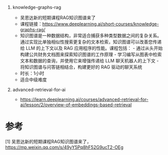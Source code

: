 1. knowledge-graphs-rag
   - 吴恩达新的短期课程RAG知识图谱来了
   - 课程链接：https://www.deeplearning.ai/short-courses/knowledge-graphs-rag/
   - 知识图谱是一种数据结构，非常适合捕获多种类型数据之间的复杂关系。通过实现比单独相似性搜索更复杂的文本检索，知识图谱可以改善您传递给 LLM 的上下文以及 RAG 应用程序的性能。课程包括： - 通过从头开始构建公共财务文档图来探索知识图谱的工作原理 - 学习编写从图表中检索文本和数据的查询，并使用它来增强传递给 LLM 聊天机器人的上下文 - 将知识图谱与问答链相结合，构建更好的 RAG 驱动的聊天系统
   - 时长：1小时
   - 适合中级难度

2. advanced-retrieval-for-ai
   - https://learn.deeplearning.ai/courses/advanced-retrieval-for-ai/lesson/2/overview-of-embeddings-based-retrieval
   
# 参考

[1] 吴恩达新的短期课程RAG知识图谱来了，https://mp.weixin.qq.com/s/49yY5Pq8hF52G9ucT2-OEg